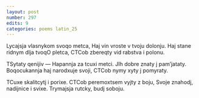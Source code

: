 ```yaml
---
layout: post
number: 297
edits: 9
categories: poems latin_25
---
```


Lycajsja vlasnykom svoqo metca,
Haj vin vroste v tvoju dolonju.
Haj stane ridnym dlja tvoqO pletca,
CTCob zbereqty vid rabstva i polonu.

TSytaty qenijiv —
Hapannja za tcuxi metci.
JIh dobre znaty j pamʼjataty.
Boqocukannja haj narodxuje svoji,
CTCob nymy xyty j pomyraty.

TCuxe skalitcytj i porixe.
CTCob peremoxtsem vyjty z boju,
Svoje znahodj, nadijnice i svixe.
Trymajsja rutcky, budj soboju.
